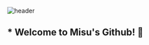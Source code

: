![header](https://capsule-render.vercel.app/api?type=transparent&height=300&section=header&text=MISU's%20Github)
## * Welcome to Misu's Github! 👋
